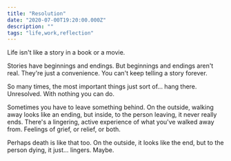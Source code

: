 ```yaml
---
title: "Resolution"
date: "2020-07-00T19:20:00.000Z"
description: ""
tags: "life,work,reflection"
---
```


Life isn't like a story in a book or a movie.

Stories have beginnings and endings. But beginnings and endings aren't real. They're just a convenience. You can't keep telling a story forever.

So many times, the most important things just sort of... hang there. Unresolved. With nothing you can do.

Sometimes you have to leave something behind. On the outside, walking away looks like an ending, but inside, to the person leaving, it never really ends.
There's a lingering, active experience of what you've walked away from. Feelings of grief, or relief, or both.

Perhaps death is like that too. On the outside, it looks like the end, but to the person dying, it just... lingers. Maybe.
